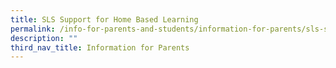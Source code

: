 ```yaml
---
title: SLS Support for Home Based Learning
permalink: /info-for-parents-and-students/information-for-parents/sls-support-for-home-based-learning/
description: ""
third_nav_title: Information for Parents
---
```

